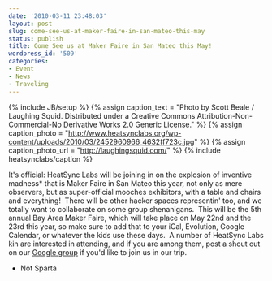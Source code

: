 ```yaml
---
date: '2010-03-11 23:48:03'
layout: post
slug: come-see-us-at-maker-faire-in-san-mateo-this-may
status: publish
title: Come See us at Maker Faire in San Mateo this May!
wordpress_id: '509'
categories:
- Event
- News
- Traveling
---
```


{% include JB/setup %}
{% assign caption_text = "Photo by Scott Beale / Laughing Squid.  Distributed under a Creative Commons Attribution-Non-Commercial-No Derivative Works 2.0 Generic License." %}
{% assign caption_photo = "http://www.heatsynclabs.org/wp-content/uploads/2010/03/2452960966_4632ff723c.jpg" %}
{% assign caption_photo_url = "http://laughingsquid.com/" %}
{% include heatsynclabs/caption %}

It's official: HeatSync Labs will be joining in on the explosion of inventive madness* that is Maker Faire in San Mateo this year, not only as mere observers, but as super-official mooches exhibitors, with a table and chairs and everything!  There will be other hacker spaces representin' too, and we totally want to collaborate on some group shenanigans.  This will be the 5th annual Bay Area Maker Faire, which will take place on May 22nd and the 23rd this year, so make sure to add that to your iCal, Evolution, Google Calendar, or whatever the kids use these days.  A number of HeatSync Labs kin are interested in attending, and if you are among them, post a shout out on our [Google group](http://groups.google.com/group/heatsynclabs) if you'd like to join us in our trip.

* Not Sparta
